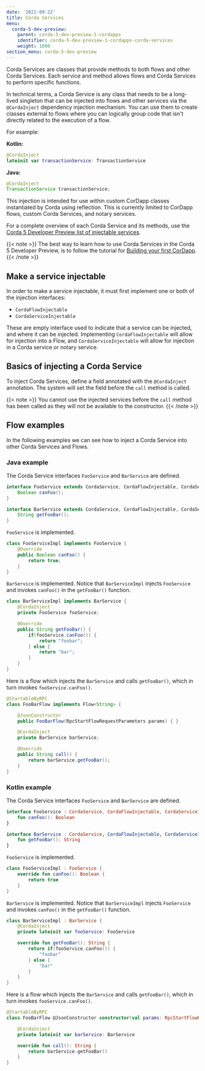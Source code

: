 ```yaml
---
date: '2021-09-22'
title: Corda Services
menu:
  corda-5-dev-preview:
    parent: corda-5-dev-preview-1-cordapps
    identifier: corda-5-dev-preview-1-cordapps-corda-services
    weight: 1000
section_menu: corda-5-dev-preview
---
```


Corda Services are classes that provide methods to both flows and other Corda Services. Each service and method allows flows and Corda Services to perform specific functions.

In technical terms, a Corda Service is any class that needs to be a long-lived singleton that can be injected into flows and other services via the `@CordaInject` dependency injection mechanism. You can use them to create classes external to flows where you can logically group code that isn't directly related to the execution of a flow.

For example:

**Kotlin:**
```kotlin
@CordaInject
lateinit var transactionService: TransactionService
```
**Java:**
```Java
@CordaInject
TransactionService transactionService;
```

This injection is intended for use within custom CorDapp classes instantiated by Corda using reflection. This is currently limited to CorDapp flows, custom Corda Services, and notary services.

For a complete overview of each Corda Service and its methods, use the [Corda 5 Developer Preview list of injectable services](injectable-services.md).

{{< note >}}
The best way to learn how to use Corda Services in the Corda 5 Developer Preview, is to follow the tutorial for [Building your first CorDapp](/en/platform/corda/5.0-dev-preview-1/tutorials/building-cordapp/c5-basic-cordapp-intro.html).
{{< /note >}}

## Make a service injectable

In order to make a service injectable, it must first implement one or both of the injection interfaces:
* `CordaFlowInjectable`
* `CordaServiceInjectable`

These are empty interface used to indicate that a service can be injected, and where it can be injected. Implementing `CordaFlowInjectable` will allow for injection into a Flow, and `CordaServiceInjectable` will allow for injection in a Corda service or notary service.

## Basics of injecting a Corda Service

To inject Corda Services, define a field annotated with the `@CordaInject` annotation. The system will set the field before the `call` method is called.

{{< note >}}
You cannot use the injected services before the `call` method has been called as they will not be available to the constructor.
{{< /note >}}

## Flow examples

In the following examples we can see how to inject a Corda Service into other Corda Services and Flows.

### Java example

The Corda Service interfaces `FooService` and `BarService` are defined.
```java
interface FooService extends CordaService, CordaFlowInjectable, CordaServiceInjectable {
    Boolean canFoo();
}

interface BarService extends CordaService, CordaFlowInjectable, CordaServiceInjectable {
    String getFooBar();
}
```
`FooService` is implemented.
```java
class FooServiceImpl implements FooService {
    @Override
    public Boolean canFoo() {
        return true;
    }
}
```
`BarService` is implemented. Notice that `BarServiceImpl` injects `FooService` and invokes `canFoo()` in the `getFooBar()` function.
```java
class BarServiceImpl implements BarService {
    @CordaInject
    private FooService fooService;

    @Override
    public String getFooBar() {
        if(fooService.canFoo()) {
            return "foobar";
        } else {
            return "bar";
        }
    }
}
```
Here is a flow which injects the `BarService` and calls `getFooBar()`, which in turn invokes `fooService.canFoo()`.
```java
@StartableByRPC
class FooBarFlow implements Flow<String> {

    @JsonConstructor
    public FooBarFlow(RpcStartFlowRequestParameters params) { }

    @CordaInject
    private BarService barService;

    @Override
    public String call() {
        return barService.getFooBar();
    }
}
```

### Kotlin example

The Corda Service interfaces `FooService` and `BarService` are defined.
```kotlin
interface FooService : CordaService, CordaFlowInjectable, CordaServiceInjectable {
    fun canFoo(): Boolean
}

interface BarService : CordaService, CordaFlowInjectable, CordaServiceInjectable {
    fun getFooBar(): String
}
```
`FooService` is implemented.
```kotlin
class FooServiceImpl : FooService {
    override fun canFoo(): Boolean {
        return true
    }
}
```
`BarService` is implemented. Notice that `BarServiceImpl` injects `FooService` and invokes `canFoo()` in the `getFooBar()` function.
```kotlin
class BarServiceImpl : BarService {
    @CordaInject
    private lateinit var fooService: FooService

    override fun getFooBar(): String {
        return if(fooService.canFoo()) {
            "foobar"
        } else {
            "bar"
        }
    }
}
```
Here is a flow which injects the `BarService` and calls `getFooBar()`, which in turn invokes `fooService.canFoo()`.
```kotlin
@StartableByRPC
class FooBarFlow @JsonConstructor constructor(val params: RpcStartFlowRequestParameters) : Flow<String> {

    @CordaInject
    private lateinit var barService: BarService

    override fun call(): String {
        return barService.getFooBar()
    }
}
```
